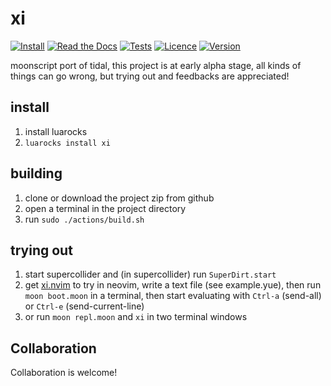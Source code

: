 # xi

[![Install](https://img.shields.io/badge/Install-LuaRocks-brightgreen.svg)](https://luarocks.org/modules/neo451/xi)
[![Read the Docs](https://github.com/noearc/xi/workflows/docs/badge.svg)](https://noearc.github.io/xi/)
[![Tests](https://github.com/noearc/xi/workflows/test/badge.svg)](https://github.com/noearc/xi/actions/workflows/docs.yml)
[![Licence](https://img.shields.io/github/license/noearc/xi)](LICENSE)
[![Version](https://img.shields.io/luarocks/v/neo451/xi)](https://luarocks.org/modules/neo451/xi)

moonscript port of tidal, this project is at early alpha stage, all kinds of things can go wrong, but trying out and feedbacks are appreciated!

## install
1. install luarocks
2. `luarocks install xi`

## building
1. clone or download the project zip from github
2. open a terminal in the project directory
3. run `sudo ./actions/build.sh`

## trying out

1. start supercollider and (in supercollider) run `SuperDirt.start`
2. get [xi.nvim](https://github.com/noearc/xi.nvim) to try in neovim, write a text file (see example.yue), then run `moon boot.moon` in a terminal, then start evaluating with `Ctrl-a` (send-all) or `Ctrl-e` (send-current-line)
3. or run `moon repl.moon` and `xi` in two terminal windows

## Collaboration
Collaboration is welcome!
